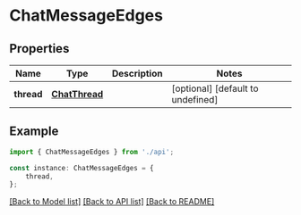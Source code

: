 # ChatMessageEdges


## Properties

Name | Type | Description | Notes
------------ | ------------- | ------------- | -------------
**thread** | [**ChatThread**](ChatThread.md) |  | [optional] [default to undefined]

## Example

```typescript
import { ChatMessageEdges } from './api';

const instance: ChatMessageEdges = {
    thread,
};
```

[[Back to Model list]](../README.md#documentation-for-models) [[Back to API list]](../README.md#documentation-for-api-endpoints) [[Back to README]](../README.md)
